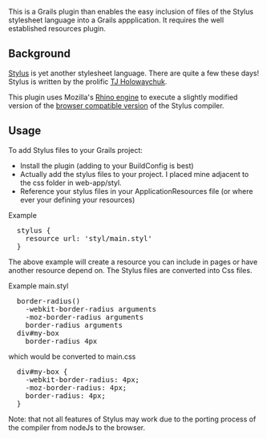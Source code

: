 This is a Grails plugin than enables the easy inclusion of files of the Stylus stylesheet language into a Grails appplication. 
It requires the well established resources plugin.

## Background

[Stylus](https://github.com/LearnBoost/stylus) is yet another stylesheet language. There are quite a few these days! Stylus is written by the prolific [TJ Holowaychuk](https://github.com/visionmedia). 

This plugin uses Mozilla's [Rhino engine](https://github.com/mozilla/rhino) to execute a slightly modified version of the [browser compatible version](http://learnboost.github.com/stylus/try.html) of the Stylus compiler.

## Usage

To add Stylus files to your Grails project:

* Install the plugin (adding to your BuildConfig is best)
* Actually add the stylus files to your project. I placed mine adjacent to the css folder in web-app/styl.
* Reference your stylus files in your ApplicationResources file (or where ever your defining your resources)

Example
<pre>
  stylus {
    resource url: 'styl/main.styl'
  }  
</pre>

The above example will create a resource you can include in pages or have another resource depend on. The Stylus files
are converted into Css files. 

Example main.styl

<pre>
  border-radius()
    -webkit-border-radius arguments  
    -moz-border-radius arguments  
    border-radius arguments 
  div#my-box
    border-radius 4px
</pre>

which would be converted to main.css
<pre>
  div#my-box {
    -webkit-border-radius: 4px;
    -moz-border-radius: 4px;
    border-radius: 4px;
  }
</pre>

Note: that not all features of Stylus may work due to the porting process of the compiler from nodeJs to the browser. 
